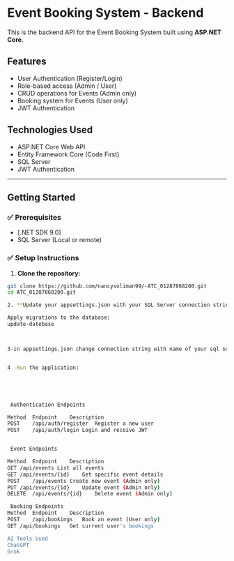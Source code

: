 ﻿# Event Booking System - Backend

This is the backend API for the Event Booking System built using **ASP.NET Core**.

## Features

-  User Authentication (Register/Login)
-  Role-based access (Admin / User)
- CRUD operations for Events (Admin only)
- Booking system for Events (User only)
- JWT Authentication

## Technologies Used

- ASP.NET Core Web API
- Entity Framework Core (Code First)
- SQL Server
- JWT Authentication

---

## Getting Started

### ✅ Prerequisites

- [.NET SDK 9.0]
- SQL Server (Local or remote)

### ✅ Setup Instructions

1. **Clone the repository:**

```bash
git clone https://github.com/nancysoliman99/-ATC_01287868200.git
cd ATC_01287868200.git

2. **Update your appsettings.json with your SQL Server connection string**.

Apply migrations to the database:
update-datebase



3-in appsettings.json change connection string with name of your sql server


4 -Run the application:





 Authentication Endpoints

Method	Endpoint	Description
POST	/api/auth/register	Register a new user
POST	/api/auth/login	Login and receive JWT


 Event Endpoints

Method	Endpoint	Description
GET	/api/events	List all events 
GET	/api/events/{id}	Get specific event details
POST	/api/events	Create new event (Admin only)
PUT	/api/events/{id}	Update event (Admin only)
DELETE	/api/events/{id}	Delete event (Admin only)

 Booking Endpoints
Method	Endpoint	Description
POST	/api/bookings	Book an event (User only)
GET	/api/bookings	Get current user's bookings

AI Tools Used
ChatGPT 
Grok


